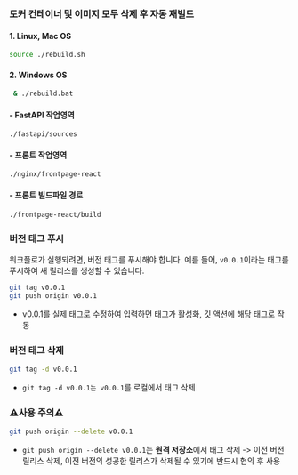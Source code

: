 ### 도커 컨테이너 및 이미지 모두 삭제 후 자동 재빌드

#### 1. Linux, Mac OS
```bash
source ./rebuild.sh
```

#### 2. Windows OS
```bash
 & ./rebuild.bat
```

#### - FastAPI 작업영역
`./fastapi/sources`
#### - 프론트 작업영역
`./nginx/frontpage-react`
#### - 프론트 빌드파일 경로
`./frontpage-react/build`

### 버전 태그 푸시

워크플로가 실행되려면, 버전 태그를 푸시해야 합니다. 예를 들어, `v0.0.1`이라는 태그를 푸시하여 새 릴리스를 생성할 수 있습니다.

```bash
git tag v0.0.1
git push origin v0.0.1
```
- v0.0.1를 실제 태그로 수정하여 입력하면 태그가 활성화, 깃 액션에 해당 태그로 작동

### 버전 태그 삭제
```bash
git tag -d v0.0.1
```
- `git tag -d v0.0.1는 v0.0.1`를 로컬에서 태그 삭제

### **⚠️사용 주의⚠️**
```bash
git push origin --delete v0.0.1
```
- `git push origin --delete v0.0.1`는 **원격 저장소**에서 태그 삭제 -> 이전 버전 릴리스 삭제, 이전 버전의 성공한 릴리스가 삭제될 수 있기에 반드시 협의 후 사용